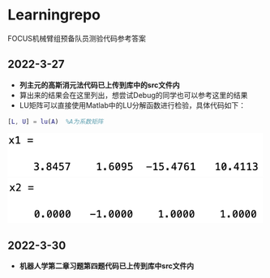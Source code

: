 # Learningrepo
FOCUS机械臂组预备队员测验代码参考答案
## 2022-3-27
- **列主元的高斯消元法代码已上传到库中的src文件内**
- 算出来的结果会在这里列出，想尝试Debug的同学也可以参考这里的结果
- LU矩阵可以直接使用Matlab中的LU分解函数进行检验，具体代码如下：
```matlab
[L, U] = lu(A)  %A为系数矩阵
```
![x1](./img/x1.png)
![x2](./img/x2.png)
## 2022-3-30
- **机器人学第二章习题第四题代码已上传到库中src文件内**
